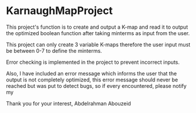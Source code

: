 # KarnaughMapProject

This project's function is to create and output a K-map and read it to output the optimized boolean function after
taking minterms as input from the user.

This project can only create 3 variable K-maps therefore the user input must be between 0-7 to define the minterms.

Error checking is implemented in the project to prevent incorrect inputs.

Also, I have included an error message which informs the user that the output is not completely optimized, this error message should never
be reached but was put to detect bugs, so if every encountered, please notify my

Thank you for your interest,
Abdelrahman Abouzeid
